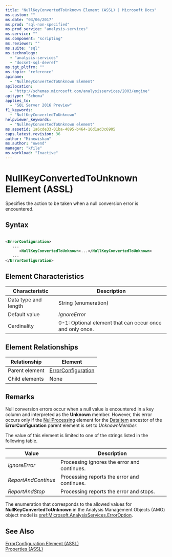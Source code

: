 ```yaml
---
title: "NullKeyConvertedToUnknown Element (ASSL) | Microsoft Docs"
ms.custom: ""
ms.date: "03/06/2017"
ms.prod: "sql-non-specified"
ms.prod_service: "analysis-services"
ms.service: ""
ms.component: "scripting"
ms.reviewer: ""
ms.suite: "sql"
ms.technology: 
  - "analysis-services"
  - "docset-sql-devref"
ms.tgt_pltfrm: ""
ms.topic: "reference"
apiname: 
  - "NullKeyConvertedToUnknown Element"
apilocation: 
  - "http://schemas.microsoft.com/analysisservices/2003/engine"
apitype: "Schema"
applies_to: 
  - "SQL Server 2016 Preview"
f1_keywords: 
  - "NullKeyConvertedToUnknown"
helpviewer_keywords: 
  - "NullKeyConvertedToUnknown element"
ms.assetid: 1a6cde33-01ba-4095-b464-16d1ad3c6905
caps.latest.revision: 36
author: "Minewiskan"
ms.author: "owend"
manager: "kfile"
ms.workload: "Inactive"
---
```

# NullKeyConvertedToUnknown Element (ASSL)
  Specifies the action to be taken when a null conversion error is encountered.  
  
## Syntax  
  
```xml  
  
<ErrorConfiguration>  
   ...  
      <NullKeyConvertedToUnknown>...</NullKeyConvertedToUnknown>  
   ...  
</ErrorConfiguration>  
```  
  
## Element Characteristics  
  
|Characteristic|Description|  
|--------------------|-----------------|  
|Data type and length|String (enumeration)|  
|Default value|*IgnoreError*|  
|Cardinality|0-1: Optional element that can occur once and only once.|  
  
## Element Relationships  
  
|Relationship|Element|  
|------------------|-------------|  
|Parent element|[ErrorConfiguration](../../../analysis-services/scripting/objects/errorconfiguration-element-assl.md)|  
|Child elements|None|  
  
## Remarks  
 Null conversion errors occur when a null value is encountered in a key column and interpreted as the **Unknown** member. However, this error occurs only if the [NullProcessing](../../../analysis-services/scripting/properties/nullprocessing-element-assl.md) element for the [DataItem](../../../analysis-services/scripting/data-type/dataitem-data-type-assl.md) ancestor of the **ErrorConfiguration** parent element is set to *UnknownMember*.  
  
 The value of this element is limited to one of the strings listed in the following table.  
  
|Value|Description|  
|-----------|-----------------|  
|*IgnoreError*|Processing ignores the error and continues.|  
|*ReportAndContinue*|Processing reports the error and continues.|  
|*ReportAndStop*|Processing reports the error and stops.|  
  
 The enumeration that corresponds to the allowed values for **NullKeyConvertedToUnknown** in the Analysis Management Objects (AMO) object model is <xref:Microsoft.AnalysisServices.ErrorOption>.  
  
## See Also  
 [ErrorConfiguration Element &#40;ASSL&#41;](../../../analysis-services/scripting/objects/errorconfiguration-element-assl.md)   
 [Properties &#40;ASSL&#41;](../../../analysis-services/scripting/properties/properties-assl.md)  
  
  

